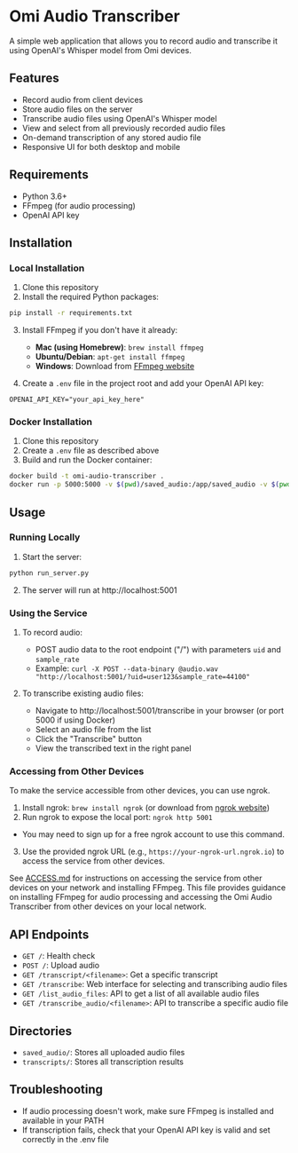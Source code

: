 # Omi Audio Transcriber

A simple web application that allows you to record audio and transcribe it using OpenAI's Whisper model from Omi devices.


## Features

- Record audio from client devices
- Store audio files on the server
- Transcribe audio files using OpenAI's Whisper model
- View and select from all previously recorded audio files
- On-demand transcription of any stored audio file
- Responsive UI for both desktop and mobile

## Requirements

- Python 3.6+
- FFmpeg (for audio processing)
- OpenAI API key

## Installation

### Local Installation

1. Clone this repository
2. Install the required Python packages:

```bash
pip install -r requirements.txt
```

3. Install FFmpeg if you don't have it already:
   - **Mac (using Homebrew)**: `brew install ffmpeg`
   - **Ubuntu/Debian**: `apt-get install ffmpeg`
   - **Windows**: Download from [FFmpeg website](https://ffmpeg.org/download.html)

4. Create a `.env` file in the project root and add your OpenAI API key:

```
OPENAI_API_KEY="your_api_key_here"
```

### Docker Installation

1. Clone this repository
2. Create a `.env` file as described above
3. Build and run the Docker container:

```bash
docker build -t omi-audio-transcriber .
docker run -p 5000:5000 -v $(pwd)/saved_audio:/app/saved_audio -v $(pwd)/transcripts:/app/transcripts --env-file .env omi-audio-transcriber
```

## Usage

### Running Locally

1. Start the server:

```bash
python run_server.py
```

2. The server will run at http://localhost:5001

### Using the Service

1. To record audio:
   - POST audio data to the root endpoint ("/") with parameters `uid` and `sample_rate`
   - Example: `curl -X POST --data-binary @audio.wav "http://localhost:5001/?uid=user123&sample_rate=44100"`

2. To transcribe existing audio files:
   - Navigate to http://localhost:5001/transcribe in your browser (or port 5000 if using Docker)
   - Select an audio file from the list
   - Click the "Transcribe" button
   - View the transcribed text in the right panel

### Accessing from Other Devices

To make the service accessible from other devices, you can use ngrok.

1.  Install ngrok: `brew install ngrok` (or download from [ngrok website](https://ngrok.com/download))
2.  Run ngrok to expose the local port: `ngrok http 5001`
   * You may need to sign up for a free ngrok account to use this command.
3.  Use the provided ngrok URL (e.g., `https://your-ngrok-url.ngrok.io`) to access the service from other devices.

See [ACCESS.md](ACCESS.md) for instructions on accessing the service from other devices on your network and installing FFmpeg. This file provides guidance on installing FFmpeg for audio processing and accessing the Omi Audio Transcriber from other devices on your local network.

## API Endpoints

- `GET /`: Health check
- `POST /`: Upload audio
- `GET /transcript/<filename>`: Get a specific transcript
- `GET /transcribe`: Web interface for selecting and transcribing audio files
- `GET /list_audio_files`: API to get a list of all available audio files
- `GET /transcribe_audio/<filename>`: API to transcribe a specific audio file

## Directories

- `saved_audio/`: Stores all uploaded audio files
- `transcripts/`: Stores all transcription results

## Troubleshooting

- If audio processing doesn't work, make sure FFmpeg is installed and available in your PATH
- If transcription fails, check that your OpenAI API key is valid and set correctly in the .env file
